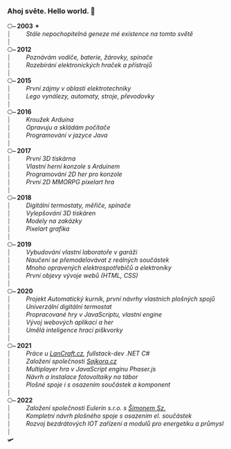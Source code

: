 ### Ahoj světe. Hello world. 👋

⎔**⎯ 2003** ✶\
⏐&nbsp;&nbsp;&nbsp;&nbsp;&nbsp;&nbsp;&nbsp;&nbsp;&nbsp;_Stále nepochopitelná geneze mé existence na tomto světě_\
⏐\
⎔**⎯ 2012**\
⏐&nbsp;&nbsp;&nbsp;&nbsp;&nbsp;&nbsp;&nbsp;&nbsp;&nbsp;_Poznávám vodiče, baterie, žárovky, spínače_\
⏐&nbsp;&nbsp;&nbsp;&nbsp;&nbsp;&nbsp;&nbsp;&nbsp;&nbsp;_Rozebírání elektronických hraček a přístrojů_\
⏐\
⎔**⎯ 2015**\
⏐&nbsp;&nbsp;&nbsp;&nbsp;&nbsp;&nbsp;&nbsp;&nbsp;&nbsp;_První zájmy v oblasti elektrotechniky_\
⏐&nbsp;&nbsp;&nbsp;&nbsp;&nbsp;&nbsp;&nbsp;&nbsp;&nbsp;_Lego vynálezy, automaty, stroje, převodovky_\
⏐\
⎔**⎯ 2016**\
⏐&nbsp;&nbsp;&nbsp;&nbsp;&nbsp;&nbsp;&nbsp;&nbsp;&nbsp;_Kroužek Arduina_\
⏐&nbsp;&nbsp;&nbsp;&nbsp;&nbsp;&nbsp;&nbsp;&nbsp;&nbsp;_Opravuju a skládám počítače_\
⏐&nbsp;&nbsp;&nbsp;&nbsp;&nbsp;&nbsp;&nbsp;&nbsp;&nbsp;_Programování v jazyce Java_\
⏐\
⎔**⎯ 2017**\
⏐&nbsp;&nbsp;&nbsp;&nbsp;&nbsp;&nbsp;&nbsp;&nbsp;&nbsp;_První 3D tiskárna_\
⏐&nbsp;&nbsp;&nbsp;&nbsp;&nbsp;&nbsp;&nbsp;&nbsp;&nbsp;_Vlastní herní konzole s Arduinem_\
⏐&nbsp;&nbsp;&nbsp;&nbsp;&nbsp;&nbsp;&nbsp;&nbsp;&nbsp;_Programování 2D her pro konzole_\
⏐&nbsp;&nbsp;&nbsp;&nbsp;&nbsp;&nbsp;&nbsp;&nbsp;&nbsp;_První 2D MMORPG pixelart hra_\
⏐\
⎔**⎯ 2018**\
⏐&nbsp;&nbsp;&nbsp;&nbsp;&nbsp;&nbsp;&nbsp;&nbsp;&nbsp;_Digitální termostaty, měřiče, spínače_\
⏐&nbsp;&nbsp;&nbsp;&nbsp;&nbsp;&nbsp;&nbsp;&nbsp;&nbsp;_Vylepšování 3D tiskáren_\
⏐&nbsp;&nbsp;&nbsp;&nbsp;&nbsp;&nbsp;&nbsp;&nbsp;&nbsp;_Modely na zakázky_\
⏐&nbsp;&nbsp;&nbsp;&nbsp;&nbsp;&nbsp;&nbsp;&nbsp;&nbsp;_Pixelart grafika_\
⏐\
⎔**⎯ 2019**\
⏐&nbsp;&nbsp;&nbsp;&nbsp;&nbsp;&nbsp;&nbsp;&nbsp;&nbsp;_Vybudování vlastní laboratoře v garáži_\
⏐&nbsp;&nbsp;&nbsp;&nbsp;&nbsp;&nbsp;&nbsp;&nbsp;&nbsp;_Naučení se přemodelovávat z reálných součástek_\
⏐&nbsp;&nbsp;&nbsp;&nbsp;&nbsp;&nbsp;&nbsp;&nbsp;&nbsp;_Mnoho opravených elektrospotřebičů a elektroniky_\
⏐&nbsp;&nbsp;&nbsp;&nbsp;&nbsp;&nbsp;&nbsp;&nbsp;&nbsp;_První objevy vývoje webů (HTML, CSS)_\
⏐\
⎔**⎯ 2020**\
⏐&nbsp;&nbsp;&nbsp;&nbsp;&nbsp;&nbsp;&nbsp;&nbsp;&nbsp;_Projekt Automatický kurník, první návrhy vlastních plošných spojů_\
⏐&nbsp;&nbsp;&nbsp;&nbsp;&nbsp;&nbsp;&nbsp;&nbsp;&nbsp;_Univerzální digitální termostat_\
⏐&nbsp;&nbsp;&nbsp;&nbsp;&nbsp;&nbsp;&nbsp;&nbsp;&nbsp;_Propracované hry v JavaScriptu, vlastní engine_\
⏐&nbsp;&nbsp;&nbsp;&nbsp;&nbsp;&nbsp;&nbsp;&nbsp;&nbsp;_Vývoj webových aplikací a her_\
⏐&nbsp;&nbsp;&nbsp;&nbsp;&nbsp;&nbsp;&nbsp;&nbsp;&nbsp;_Umělá inteligence hrací piškvorky_\
⏐\
⎔**⎯ 2021**\
⏐&nbsp;&nbsp;&nbsp;&nbsp;&nbsp;&nbsp;&nbsp;&nbsp;&nbsp;_Práce u [LanCraft.cz](https://lancraft.cz), fullstack-dev .NET C#_\
⏐&nbsp;&nbsp;&nbsp;&nbsp;&nbsp;&nbsp;&nbsp;&nbsp;&nbsp;_Založení společnosti [Sajkora.cz](https://www.sajkora.cz)_\
⏐&nbsp;&nbsp;&nbsp;&nbsp;&nbsp;&nbsp;&nbsp;&nbsp;&nbsp;_Multiplayer hra v JavaScript enginu Phaser.js_\
⏐&nbsp;&nbsp;&nbsp;&nbsp;&nbsp;&nbsp;&nbsp;&nbsp;&nbsp;_Návrh a instalace fotovoltaiky na tábor_\
⏐&nbsp;&nbsp;&nbsp;&nbsp;&nbsp;&nbsp;&nbsp;&nbsp;&nbsp;_Plošné spoje i s osazením součástek a komponent_\
⏐\
⎔**⎯ 2022**\
⏐&nbsp;&nbsp;&nbsp;&nbsp;&nbsp;&nbsp;&nbsp;&nbsp;&nbsp;_Založení společnosti Eulerin s.r.o. s [Šimonem Sz.](https://github.com/SimonSzotkowski)_\
⏐&nbsp;&nbsp;&nbsp;&nbsp;&nbsp;&nbsp;&nbsp;&nbsp;&nbsp;_Kompletní návrh plošného spoje s osazením el. součástek_\
⏐&nbsp;&nbsp;&nbsp;&nbsp;&nbsp;&nbsp;&nbsp;&nbsp;&nbsp;_Rozvoj bezdrátových IOT zařízení a modulů pro energetiku a průmysl_\
⏐\
🛩
